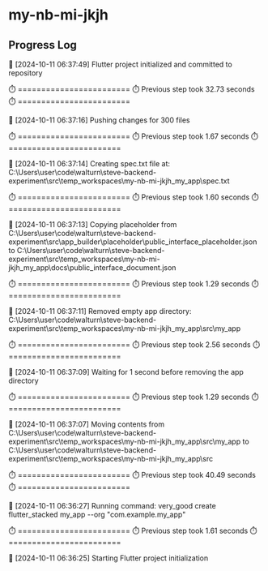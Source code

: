# my-nb-mi-jkjh
## Progress Log
🔄 [2024-10-11 06:37:49] Flutter project initialized and committed to repository

⏱️ ========================
⏱️ Previous step took 32.73 seconds
⏱️ ========================

🔄 [2024-10-11 06:37:16] Pushing changes for 300 files

⏱️ ========================
⏱️ Previous step took 1.67 seconds
⏱️ ========================

🔄 [2024-10-11 06:37:14] Creating spec.txt file at: C:\Users\user\code\walturn\steve-backend-experiment\src\temp_workspaces\my-nb-mi-jkjh_my_app\spec.txt

⏱️ ========================
⏱️ Previous step took 1.60 seconds
⏱️ ========================

🔄 [2024-10-11 06:37:13] Copying placeholder from C:\Users\user\code\walturn\steve-backend-experiment\src\app_builder\placeholder\public_interface_placeholder.json to C:\Users\user\code\walturn\steve-backend-experiment\src\temp_workspaces\my-nb-mi-jkjh_my_app\docs\public_interface_document.json

⏱️ ========================
⏱️ Previous step took 1.29 seconds
⏱️ ========================

🔄 [2024-10-11 06:37:11] Removed empty app directory: C:\Users\user\code\walturn\steve-backend-experiment\src\temp_workspaces\my-nb-mi-jkjh_my_app\src\my_app

⏱️ ========================
⏱️ Previous step took 2.56 seconds
⏱️ ========================

🔄 [2024-10-11 06:37:09] Waiting for 1 second before removing the app directory

⏱️ ========================
⏱️ Previous step took 1.29 seconds
⏱️ ========================

🔄 [2024-10-11 06:37:07] Moving contents from C:\Users\user\code\walturn\steve-backend-experiment\src\temp_workspaces\my-nb-mi-jkjh_my_app\src\my_app to C:\Users\user\code\walturn\steve-backend-experiment\src\temp_workspaces\my-nb-mi-jkjh_my_app\src

⏱️ ========================
⏱️ Previous step took 40.49 seconds
⏱️ ========================

🔄 [2024-10-11 06:36:27] Running command: very_good create flutter_stacked my_app --org "com.example.my_app"

⏱️ ========================
⏱️ Previous step took 1.61 seconds
⏱️ ========================

🔄 [2024-10-11 06:36:25] Starting Flutter project initialization
